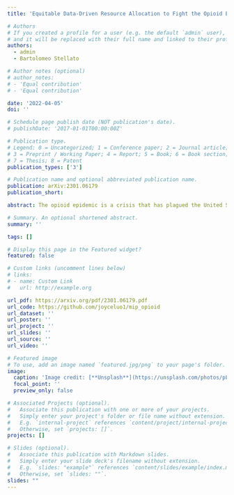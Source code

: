 ```yaml
---
title: 'Equitable Data-Driven Resource Allocation to Fight the Opioid Epidemic: A Mixed-Integer Optimization Approach'

# Authors
# If you created a profile for a user (e.g. the default `admin` user), write the username (folder name) here
# and it will be replaced with their full name and linked to their profile.
authors:
  - admin
  - Bartolomeo Stellato

# Author notes (optional)
# author_notes:
# - 'Equal contribution'
# - 'Equal contribution'

date: '2022-04-05'
doi: ''

# Schedule page publish date (NOT publication's date).
# publishDate: '2017-01-01T00:00:00Z'

# Publication type.
# Legend: 0 = Uncategorized; 1 = Conference paper; 2 = Journal article;
# 3 = Preprint / Working Paper; 4 = Report; 5 = Book; 6 = Book section;
# 7 = Thesis; 8 = Patent
publication_types: ['3']

# Publication name and optional abbreviated publication name.
publication: arXiv:2301.06179
publication_short: 

abstract: The opioid epidemic is a crisis that has plagued the United States (US) for decades. One central issue of the epidemic is inequitable access to treatment for opioid use disorder (OUD), which puts certain populations at a higher risk of opioid overdose. We integrate a predictive dynamical model and a prescriptive optimization problem to compute the optimal locations of opioid treatment facilities and the optimal treatment budget distribution in each US state. Our predictive model is a differential equationbased epidemiological model that captures the dynamics of the opioid epidemic. We use neural ordinary differential equations to fit this model to opioid epidemic data for each state and obtain estimates for unknown parameters in the model. We then incorporate this epidemiological model for each state into a corresponding mixed-integer optimization problem (MIP) for treatment facility location and resource allocation. Our MIPs aim to minimize the number of opioid overdose deaths and the number of people with OUD, and to target socioeconomic equitability by considering social vulnerability (from the US Centers for Disease Control's Social Vulnerability Index) and opioid prescribing rates in each county. Overall, our MIPs' proposed solutions on average decrease the number of people with OUD by 5.70 $\pm$ 0.738%, increase the number of people in treatment by 21.17 $\pm$ 3.162%, and decrease the number of opioid-related deaths by 0.51 $\pm$ 0.086% after 2 years compared to the baseline epidemiological model's predictions. Rather than only evaluating the effectiveness of potential policies as in past literature, our approach is decision-focused and directly yields actionable insights for policy-makers. It provides concrete opioid treatment facility and budget allocations and quantifies the impact of these allocations on pertinent population health measures. Future iterations of this approach could be implemented as a decision-making tool to tackle the issue of opioid treatment inaccessibility.

# Summary. An optional shortened abstract.
summary: ''

tags: []

# Display this page in the Featured widget?
featured: false

# Custom links (uncomment lines below)
# links:
# - name: Custom Link
#   url: http://example.org

url_pdf: https://arxiv.org/pdf/2301.06179.pdf
url_code: https://github.com/joyceluo1/mip_opioid
url_dataset: ''
url_poster: ''
url_project: ''
url_slides: ''
url_source: ''
url_video: ''

# Featured image
# To use, add an image named `featured.jpg/png` to your page's folder.
image:
  caption: 'Image credit: [**Unsplash**](https://unsplash.com/photos/pLCdAaMFLTE)'
  focal_point: ''
  preview_only: false

# Associated Projects (optional).
#   Associate this publication with one or more of your projects.
#   Simply enter your project's folder or file name without extension.
#   E.g. `internal-project` references `content/project/internal-project/index.md`.
#   Otherwise, set `projects: []`.
projects: []

# Slides (optional).
#   Associate this publication with Markdown slides.
#   Simply enter your slide deck's filename without extension.
#   E.g. `slides: "example"` references `content/slides/example/index.md`.
#   Otherwise, set `slides: ""`.
slides: ""
---
```

